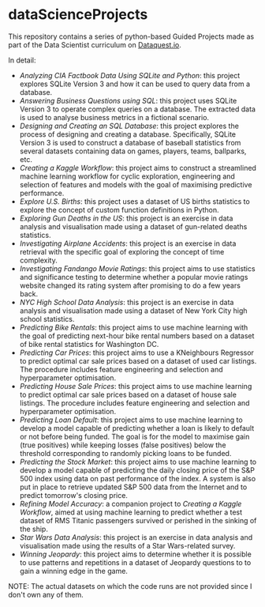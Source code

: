 # dataScienceProjects
This repository contains a series of python-based Guided Projects made as part of the Data Scientist curriculum on [Dataquest.io](https://www.dataquest.io/).

In detail:
- *Analyzing CIA Factbook Data Using SQLite and Python*: this project explores SQLite Version 3 and how it can be used to query data from a database.
- *Answering Business Questions using SQL*: this project uses SQLite Version 3 to operate complex queries on a database. The extracted data is used to analyse business metrics in a fictional scenario.
- *Designing and Creating an SQL Database*: this project explores the process of designing and creating a database. Specifically, SQLite Version 3 is used to construct a database of baseball statistics from several datasets containing data on games, players, teams, ballparks, etc.
- *Creating a Kaggle Workflow*: this project aims to construct a streamlined machine learning workflow for cyclic exploration, engineering and selection of features and models with the goal of maximising predictive performance.
- *Explore U.S. Births*: this project uses a dataset of US births statistics to explore the concept of custom function definitions in Python.
- *Exploring Gun Deaths in the US*: this project is an exercise in data analysis and visualisation made using a dataset of gun-related deaths statistics.
- *Investigating Airplane Accidents*: this project is an exercise in data retrieval with the specific goal of exploring the concept of time complexity.
- *Investigating Fandango Movie Ratings*: this project aims to use statistics and significance testing to determine whether a popular movie ratings website changed its rating system after promising to do a few years back.
- *NYC High School Data Analysis*: this project is an exercise in data analysis and visualisation made using a dataset of New York City high school statistics.
- *Predicting Bike Rentals*: this project aims to use machine learning with the goal of predicting next-hour bike rental numbers based on a dataset of bike rental statistics for Washington DC.
- *Predicting Car Prices*: this project aims to use a KNeighbours Regressor to predict optimal car sale prices based on a dataset of used car listings. The procedure includes feature engineering and selection and hyperparameter optimisation.
- *Predicting House Sale Prices*: this project aims to use machine learning to predict optimal car sale prices based on a dataset of house sale listings. The procedure includes feature engineering and selection and hyperparameter optimisation.
- *Predicting Loan Default*: this project aims to use machine learning to develop a model capable of predicting whether a loan is likely to default or not before being funded. The goal is for the model to maximise gain (true positives) while keeping losses (false positives) below the threshold corresponding to randomly picking loans to be funded.
- *Predicting the Stock Market*: this project aims to use machine learning to develop a model capable of predicting the daily closing price of the S&P 500 index using data on past performance of the index. A system is also put in place to retrieve updated S&P 500 data from the Internet and to predict tomorrow's closing price.
- *Refining Model Accuracy*: a companion project to *Creating a Kaggle Workflow*, aimed at using machine learning to predict whether a test dataset of RMS Titanic passengers survived or perished in the sinking of the ship.
- *Star Wars Data Analysis*: this project is an exercise in data analysis and visualisation made using the results of a Star Wars-related survey.
- *Winning Jeopardy*: this project aims to determine whether it is possible to use patterns and repetitions in a dataset of Jeopardy questions to to gain a winning edge in the game.

NOTE: The actual datasets on which the code runs are not provided since I don't own any of them.
